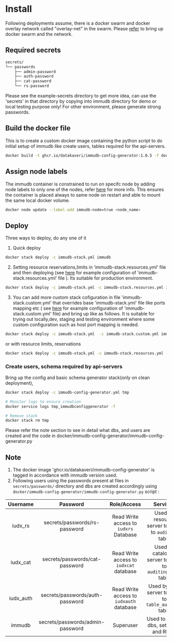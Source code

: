# Install
 Following deployments assume, there is a docker swarm and  docker overlay network called "overlay-net"  in the swarm. Please [refer](../../../docs/swarm-setup.md) to bring up docker swarm and the network.
## Required secrets
```sh
secrets/
└── passwords
    ├── admin-password
    ├── auth-password
    ├── cat-password
    └── rs-password
```
Please see the example-secrets directory to get more idea, can use the 'secrets' in that directory by copying into immudb  directory  for demo or local testing purpose only! For other environment, please generate strong passwords.

## Build the docker file
This is to create a custom docker image containing the python script to do initial setup of immudb like create users, tables required for the api-servers.
```sh
docker build -t ghcr.io/datakaveri/immudb-config-generator:1.0.5 -f docker/immudb-config-generator/Dockerfile docker/immudb-config-generator 
```


## Assign node labels
 The immudb container is constrained to run on specifc node by adding node labels to only one of the nodes, refer [here](https://docs.docker.com/engine/swarm/services/#placement-constraints) for more info. This ensures the container is placed always to same node on restart and able to mount the same local docker volume.
```sh
docker node update --label-add immudb-node=true <node_name>
```

## Deploy

Three ways to deploy, do any one of it
1. Quick deploy  
```sh
docker stack deploy -c immudb-stack.yml immudb 
```
2. Setting resource reservations,limits in 'immudb-stack.resources.yml' file and then deploying (see [here](example-immudb-stack.resources.yml) for example configuration of 'immudb-stack.resources.yml' file ). Its suitable for production environment.

```sh
docker stack deploy -c immudb-stack.yml -c immudb-stack.resources.yml immudb
```
3. You can add more custom stack cofiguration in file 'immudb-stack.custom.yml' that overrides base 'immudb-stack.yml' file like ports mapping etc ( see [here](example-immudb-stack.custom.yml) for example configuration of 'immudb-stack.custom.yml' file)  and bring up like as follows. It is suitable for trying out locally,dev, staging and testing environment where some custom configuration such as host port mapping is needed.
```sh
docker stack deploy -c immudb-stack.yml  -c immudb-stack.custom.yml immudb
```
or 
with resource limits, reservations
```sh
docker stack deploy -c immudb-stack.yml -c immudb-stack.resources.yml -c immudb-stack.custom.yml immudb
```
### Create users, schema required by api-servers 
Bring up the config and basic schema generator stack(only on clean deployment),
```sh
docker stack deploy -c immudb-config-generator.yml tmp 

# Monitor logs to ensure creation
docker service logs tmp_immudbconfiggenerator -f

# Remove stack
docker stack rm tmp 
```
Please refer the note section to see in detail what dbs, and users are created and the code in docker/immudb-config-generator/immudb-config-generator.py

## Note
1.  The docker image 'ghcr.io/datakaveri/immudb-config-generator'  is tagged in accordance with immudb version used.
2.  Following users using the passwords present at files in ```secrets/passwords/``` directory and dbs are created accordingly using ``` docker/immudb-config-generator/immudb-config-generator.py``` script :

| Username           | Password                                    | Role/Access                         |  Services                     |
|:-------------------:|:------------------------------------------:| :---------------------------------: |:-----------------------------:|
| iudx_rs       | secrets/passwords/rs-password       | Read Write access to ```iudxrs``` Database   | Used by resource server  to audit to ```auditing``` table     |
| iudx_cat | secrets/passwords/cat-password |   Read Write access to ```iudxcat``` database                   | Used by catalogue server to audit to ```auditingtable``` table     |
| iudx_auth     |   secrets/passwords/auth-password   |   Read Write access to ```iudxauth``` database          | Used by auth server  to audit to ```table_auditing``` table        |
| immudb          | secrets/passwords/admin-password     |     Superuser                                            |  Used to create dbs, set users and RBAC  |
